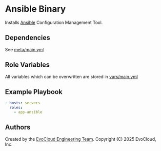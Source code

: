 Ansible Binary
=========

Installs [Ansible](https://docs.ansible.com/ansible/latest/) Configuration Management Tool.



Dependencies
------------

See [meta/main.yml](meta/main.yml)

Role Variables
--------------

All variables which can be overwritten are stored in [vars/main.yml](vars/main.yml)

Example Playbook
----------------

```yml
- hosts: servers
  roles:
    - app-ansible
```

Authors
------------------

Created by the [EvoCloud Engineering Team](https://evocloud.dev). Copyright (C) 2025 EvoCloud, Inc.
